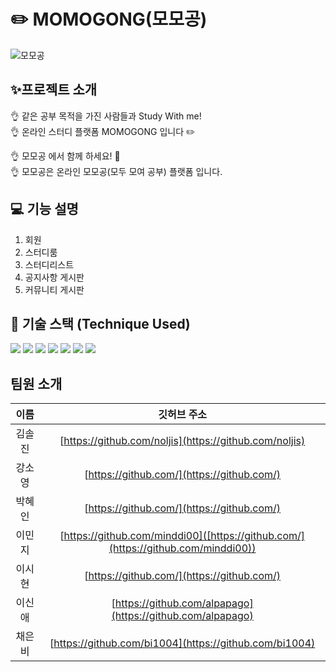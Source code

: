 # ✏️ MOMOGONG(모모공) 
![모모공](https://user-images.githubusercontent.com/103248831/219248209-940b3903-d80e-4abc-80d6-44059b1ff76b.png)
## ✨프로젝트 소개
👌 같은 공부 목적을 가진 사람들과 Study With me! <br>
👌 온라인 스터디 플랫폼 MOMOGONG 입니다 ✏️

👌 모모공 에서 함께 하세요! 📝 <br>
👌 모모공은 온라인 모모공(모두 모여 공부) 플랫폼 입니다.

## 💻 기능 설명
1. 회원
2. 스터디룸
3. 스터디리스트
4. 공지사항 게시판
5. 커뮤니티 게시판


## 🔨 기술 스택 (Technique Used)

<img src="https://img.shields.io/badge/Spring-6DB33F?style=for-the-badge&logo=Spring&logoColor=green">
<img src="https://img.shields.io/badge/mysql-4479A1?style=for-the-badge&logo=mysql&logoColor=white"> 
<img src="https://img.shields.io/badge/html5-E34F26?style=for-the-badge&logo=html5&logoColor=white"> 
<img src="https://img.shields.io/badge/css-1572B6?style=for-the-badge&logo=css3&logoColor=white"> 
<img src="https://img.shields.io/badge/javascript-F7DF1E?style=for-the-badge&logo=javascript&logoColor=black">
<img src="https://img.shields.io/badge/github-181717?style=for-the-badge&logo=github&logoColor=white">
<img src="https://img.shields.io/badge/git-F05032?style=for-the-badge&logo=git&logoColor=white">


## 팀원 소개

|   이름   |                        깃허브 주소                         | 
| :------: | :--------------------------------------------------------: | 
|  김솔진  | [https://github.com/noljis](https://github.com/noljis)   | 
|  강소영  | [https://github.com/](https://github.com/)     | 
|  박혜인  | [https://github.com/](https://github.com/) |
|  이민지  | [https://github.com/minddi00]([https://github.com/](https://github.com/minddi00)) |
|  이시현  | [https://github.com/](https://github.com/) |
|  이신애  | [https://github.com/alpapago](https://github.com/alpapago) |
|  채은비  | [https://github.com/bi1004](https://github.com/bi1004) |
